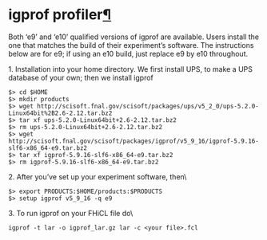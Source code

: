 igprof profiler[¶](#igprof-profiler)
====================================

Both ‘e9’ and ‘e10’ qualified versions of igprof are available. Users install the one that matches the build of their experiment’s software. The instructions below are for e9; if using an e10 build, just replace e9 by e10 throughout.

​1. Installation into your home directory. We first install UPS, to make a UPS database of your own; then we install igprof

    $> cd $HOME
    $> mkdir products
    $> wget http://scisoft.fnal.gov/scisoft/packages/ups/v5_2_0/ups-5.2.0-Linux64bit%2B2.6-2.12.tar.bz2
    $> tar xf ups-5.2.0-Linux64bit+2.6-2.12.tar.bz2
    $> rm ups-5.2.0-Linux64bit+2.6-2.12.tar.bz2
    $> wget http://scisoft.fnal.gov/scisoft/packages/igprof/v5_9_16/igprof-5.9.16-slf6-x86_64-e9.tar.bz2
    $> tar xf igprof-5.9.16-slf6-x86_64-e9.tar.bz2
    $> rm igprof-5.9.16-slf6-x86_64-e9.tar.bz2

​2. After you’ve set up your experiment software, then\

    $> export PRODUCTS:$HOME/products:$PRODUCTS
    $> setup igprof v5_9_16 -q e9

​3. To run igprof on your FHiCL file do\

    igprof -t lar -o igprof_lar.gz lar -c <your file>.fcl
